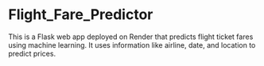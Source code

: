 # Flight_Fare_Predictor
This is a Flask web app deployed on Render that predicts flight ticket fares using machine learning. It uses information like airline, date, and location to predict prices.
